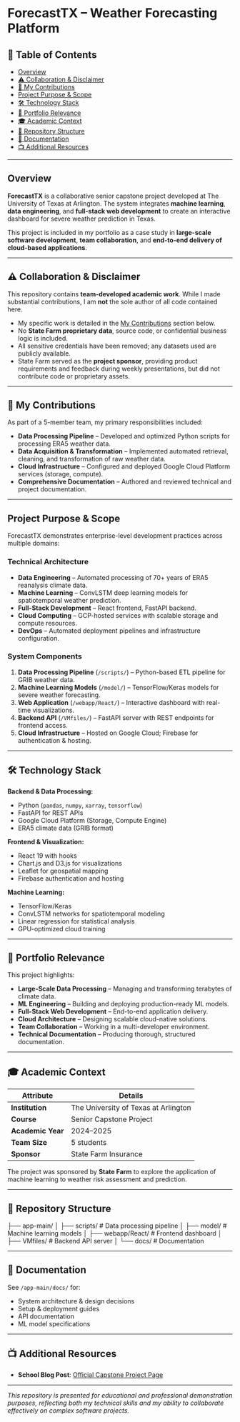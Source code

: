 # ForecastTX – Weather Forecasting Platform

## 📑 Table of Contents
- [Overview](#overview)
- [⚠️ Collaboration & Disclaimer](#️-collaboration--disclaimer)
- [📌 My Contributions](#-my-contributions)
- [Project Purpose & Scope](#project-purpose--scope)
- [🛠 Technology Stack](#-technology-stack)
- [🎯 Portfolio Relevance](#-portfolio-relevance)
- [🎓 Academic Context](#-academic-context)
- [📂 Repository Structure](#-repository-structure)
- [📄 Documentation](#-documentation)
- [📺 Additional Resources](#-additional-resources)

---

## Overview

**ForecastTX** is a collaborative senior capstone project developed at The University of Texas at Arlington. The system integrates **machine learning**, **data engineering**, and **full-stack web development** to create an interactive dashboard for severe weather prediction in Texas.  

This project is included in my portfolio as a case study in **large-scale software development**, **team collaboration**, and **end-to-end delivery of cloud-based applications**.

---

## ⚠️ Collaboration & Disclaimer

This repository contains **team-developed academic work**. While I made substantial contributions, I am **not** the sole author of all code contained here.

- My specific work is detailed in the [My Contributions](#my-contributions) section below.
- No **State Farm proprietary data**, source code, or confidential business logic is included.
- All sensitive credentials have been removed; any datasets used are publicly available.
- State Farm served as the **project sponsor**, providing product requirements and feedback during weekly presentations, but did not contribute code or proprietary assets.

---

## 📌 My Contributions

As part of a 5-member team, my primary responsibilities included:

- **Data Processing Pipeline** – Developed and optimized Python scripts for processing ERA5 weather data.
- **Data Acquisition & Transformation** – Implemented automated retrieval, cleaning, and transformation of raw weather data.
- **Cloud Infrastructure** – Configured and deployed Google Cloud Platform services (storage, compute).
- **Comprehensive Documentation** – Authored and reviewed technical and project documentation.

---

## Project Purpose & Scope

ForecastTX demonstrates enterprise-level development practices across multiple domains:

### **Technical Architecture**
- **Data Engineering** – Automated processing of 70+ years of ERA5 reanalysis climate data.
- **Machine Learning** – ConvLSTM deep learning models for spatiotemporal weather prediction.
- **Full-Stack Development** – React frontend, FastAPI backend.
- **Cloud Computing** – GCP-hosted services with scalable storage and compute resources.
- **DevOps** – Automated deployment pipelines and infrastructure configuration.

### **System Components**
1. **Data Processing Pipeline** (`/scripts/`) – Python-based ETL pipeline for GRIB weather data.
2. **Machine Learning Models** (`/model/`) – TensorFlow/Keras models for severe weather forecasting.
3. **Web Application** (`/webapp/React/`) – Interactive dashboard with real-time visualizations.
4. **Backend API** (`/VMfiles/`) – FastAPI server with REST endpoints for frontend access.
5. **Cloud Infrastructure** – Hosted on Google Cloud; Firebase for authentication & hosting.

---

## 🛠 Technology Stack

**Backend & Data Processing:**
- Python (`pandas`, `numpy`, `xarray`, `tensorflow`)
- FastAPI for REST APIs
- Google Cloud Platform (Storage, Compute Engine)
- ERA5 climate data (GRIB format)

**Frontend & Visualization:**
- React 19 with hooks
- Chart.js and D3.js for visualizations
- Leaflet for geospatial mapping
- Firebase authentication and hosting

**Machine Learning:**
- TensorFlow/Keras
- ConvLSTM networks for spatiotemporal modeling
- Linear regression for statistical analysis
- GPU-optimized cloud training

---

## 🎯 Portfolio Relevance

This project highlights:
- **Large-Scale Data Processing** – Managing and transforming terabytes of climate data.
- **ML Engineering** – Building and deploying production-ready ML models.
- **Full-Stack Web Development** – End-to-end application delivery.
- **Cloud Architecture** – Designing scalable cloud-native solutions.
- **Team Collaboration** – Working in a multi-developer environment.
- **Technical Documentation** – Producing thorough, structured documentation.

---

## 🎓 Academic Context

| Attribute         | Details |
|-------------------|---------|
| **Institution**   | The University of Texas at Arlington |
| **Course**        | Senior Capstone Project |
| **Academic Year** | 2024–2025 |
| **Team Size**     | 5 students |
| **Sponsor**       | State Farm Insurance |

The project was sponsored by **State Farm** to explore the application of machine learning to weather risk assessment and prediction.

---

## 📂 Repository Structure

├── app-main/
│ ├── scripts/ # Data processing pipeline
│ ├── model/ # Machine learning models
│ ├── webapp/React/ # Frontend dashboard
│ ├── VMfiles/ # Backend API server
│ └── docs/ # Documentation

---

## 📄 Documentation

See `/app-main/docs/` for:
- System architecture & design decisions
- Setup & deployment guides
- API documentation
- ML model specifications

---

## 📺 Additional Resources

- **School Blog Post**: [Official Capstone Project Page](https://websites.uta.edu/cseseniordesign/2025/08/04/forecast-tx/)

---

*This repository is presented for educational and professional demonstration purposes, reflecting both my technical skills and my ability to collaborate effectively on complex software projects.*
